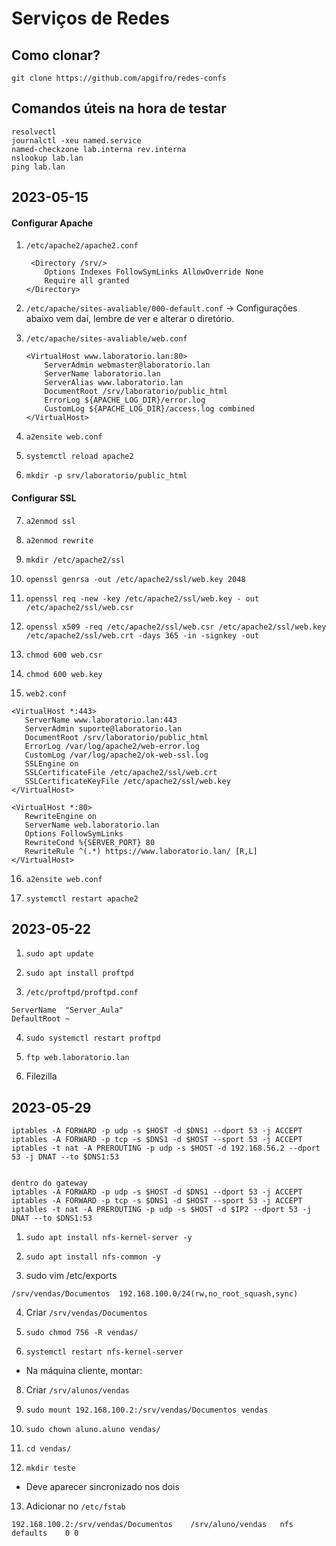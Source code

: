 # Serviços de Redes

## Como clonar?

```
git clone https://github.com/apgifro/redes-confs
```

## Comandos úteis na hora de testar

```
resolvectl
journalctl -xeu named.service
named-checkzone lab.interna rev.interna
nslookup lab.lan
ping lab.lan
```


## 2023-05-15


#### Configurar Apache


1. `/etc/apache2/apache2.conf`
    ``` 
     <Directory /srv/>
        Options Indexes FollowSymLinks AllowOverride None
        Require all granted
    </Directory>
    ```

2. `/etc/apache/sites-avaliable/000-default.conf` -> Configurações abaixo vem daí, lembre de ver e 
alterar o diretório.


3. `/etc/apache/sites-avaliable/web.conf`

    ```
    <VirtualHost www.laboratorio.lan:80>
        ServerAdmin webmaster@laboratorio.lan
        ServerName laboratorio.lan
        ServerAlias www.laboratorio.lan
        DocumentRoot /srv/laboratorio/public_html
        ErrorLog ${APACHE_LOG_DIR}/error.log
        CustomLog ${APACHE_LOG_DIR}/access.log combined
    </VirtualHost>
    ```

4. `a2ensite web.conf`


5. `systemctl reload apache2`


6. `mkdir -p srv/laboratorio/public_html`


#### Configurar SSL


7. `a2enmod ssl`


8. `a2enmod rewrite`


9. `mkdir /etc/apache2/ssl`


10. `openssl genrsa -out /etc/apache2/ssl/web.key
2048`


11. `openssl req -new -key /etc/apache2/ssl/web.key - out /etc/apache2/ssl/web.csr`


12. `openssl x509 -req /etc/apache2/ssl/web.csr /etc/apache2/ssl/web.key /etc/apache2/ssl/web.crt
-days 365 -in -signkey -out`


13. `chmod 600 web.csr`


14. `chmod 600 web.key`


15. `web2.conf`

```
<VirtualHost *:443>
   ServerName www.laboratorio.lan:443
   ServerAdmin suporte@laboratorio.lan
   DocumentRoot /srv/laboratorio/public_html
   ErrorLog /var/log/apache2/web-error.log
   CustomLog /var/log/apache2/ok-web-ssl.log
   SSLEngine on
   SSLCertificateFile /etc/apache2/ssl/web.crt
   SSLCertificateKeyFile /etc/apache2/ssl/web.key
</VirtualHost>

<VirtualHost *:80>
   RewriteEngine on
   ServerName web.laboratorio.lan
   Options FollowSymLinks
   RewriteCond %{SERVER_PORT} 80
   RewriteRule ^(.*) https://www.laboratorio.lan/ [R,L]
</VirtualHost>
```

16. `a2ensite web.conf`


17. `systemctl restart apache2`

## 2023-05-22

1. `sudo apt update`


2. `sudo apt install proftpd`



3. `/etc/proftpd/proftpd.conf`

```
ServerName  "Server_Aula"
DefaultRoot ~
```



4. `sudo systemctl restart proftpd`



5. `ftp web.laboratorio.lan`



6. Filezilla






## 2023-05-29

```
iptables -A FORWARD -p udp -s $HOST -d $DNS1 --dport 53 -j ACCEPT
iptables -A FORWARD -p tcp -s $DNS1 -d $HOST --sport 53 -j ACCEPT
iptables -t nat -A PREROUTING -p udp -s $HOST -d 192.168.56.2 --dport 53 -j DNAT --to $DNS1:53


dentro do gateway
iptables -A FORWARD -p udp -s $HOST -d $DNS1 --dport 53 -j ACCEPT
iptables -A FORWARD -p tcp -s $DNS1 -d $HOST --sport 53 -j ACCEPT
iptables -t nat -A PREROUTING -p udp -s $HOST -d $IP2 --dport 53 -j DNAT --to $DNS1:53
```


1. `sudo apt install nfs-kernel-server -y`



2. `sudo apt install nfs-common -y`



3. sudo vim /etc/exports

```
/srv/vendas/Documentos  192.168.100.0/24(rw,no_root_squash,sync)
```

4. Criar `/srv/vendas/Documentos`



5. `sudo chmod 756 -R vendas/`



6. `systemctl restart nfs-kernel-server`



- Na máquina cliente, montar:



8. Criar `/srv/alunos/vendas`



9. `sudo mount 192.168.100.2:/srv/vendas/Documentos vendas`



10. `sudo chown aluno.aluno vendas/`



11. `cd vendas/`



12. `mkdir teste`



- Deve aparecer sincronizado nos dois



13. Adicionar no `/etc/fstab`

```
192.168.100.2:/srv/vendas/Documentos	/srv/aluno/vendas	nfs	defaults	0 0
```













